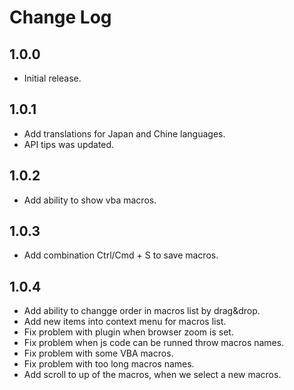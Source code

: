 # Change Log

## 1.0.0

* Initial release.

## 1.0.1

* Add translations for Japan and Chine languages.
* API tips was updated.

## 1.0.2

* Add ability to show vba macros.

## 1.0.3

* Add combination Ctrl/Cmd + S to save macros.

## 1.0.4

* Add ability to changge order in macros list by drag&drop.
* Add new items into context menu for macros list.
* Fix problem with plugin when browser zoom is set.
* Fix problem when js code can be runned throw macros names.
* Fix problem with some VBA macros.
* Fix problem with too long macros names.
* Add scroll to up of the macros, when we select a new macros.